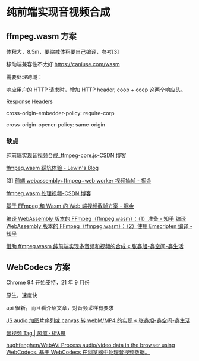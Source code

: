 # 纯前端实现音视频合成

## ffmpeg.wasm 方案

体积大，8.5m，要缩减体积要自己编译，参考[3]

移动端兼容性不太好 <https://caniuse.com/wasm>

需要处理跨域：

响应用户的 HTTP 请求时，增加 HTTP header, coop + coep 这两个响应头。

Response Headers

cross-origin-embedder-policy: require-corp

cross-origin-opener-policy: same-origin

### 缺点

[纯前端实现音视频合成\_ffmpeg-core.js-CSDN 博客](https://blog.csdn.net/qq_42415326/article/details/124771223)

[ffmpeg.wasm 踩坑体验 - Lewin's Blog](https://www.lewinblog.com/blog/page/2022/221028-ffmpeg-wasm.md)

[3] [前端 webassembly+ffmpeg+web worker 视频抽帧 - 掘金](https://juejin.cn/post/6998876488451751973)

[ffmpeg.wasm 处理视频-CSDN 博客](https://blog.csdn.net/yinshipin007/article/details/130115687)

[基于 FFmpeg 和 Wasm 的 Web 端视频截帧方案 - 掘金](https://juejin.cn/post/7219124460803833913)

[编译 WebAssembly 版本的 FFmpeg（ffmpeg.wasm）：（1）准备 - 知乎](https://zhuanlan.zhihu.com/p/497721007)
[编译 WebAssembly 版本的 FFmpeg（ffmpeg.wasm）：（2）使用 Emscripten 编译 - 知乎](https://zhuanlan.zhihu.com/p/501443854)

[借助 ffmpeg.wasm 纯前端实现多音频和视频的合成 « 张鑫旭-鑫空间-鑫生活](https://www.zhangxinxu.com/wordpress/2021/03/ffmpeg-wasm-audio-video-merge/)

## WebCodecs 方案

Chrome 94 开始支持，21 年 9 月份

原生，速度快

api 很新，而且看介绍文章，对音频采样有要求

[JS audio 加图片序列或 canvas 转 webM/MP4 的实现 « 张鑫旭-鑫空间-鑫生活](https://www.zhangxinxu.com/wordpress/2023/05/mp4-video-api-webcodecs-webm/)

[音视频 Tag | 风痕 · 術&思](https://hughfenghen.github.io/tag/%E9%9F%B3%E8%A7%86%E9%A2%91/)

[hughfenghen/WebAV: Process audio/video data in the browser using WebCodecs. 基于 WebCodecs 在浏览器中处理音视频数据。](https://github.com/hughfenghen/WebAV)
